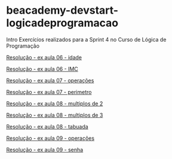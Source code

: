 # beacademy-devstart-logicadeprogramacao

Intro
Exercícios realizados para a Sprint 4 no Curso de Lógica de Programação

[Resolução - ex aula 06 - idade](./resolvidos/06-IDADE.ALG)

[Resolução - ex aula 06 - IMC](./resolvidos/06-IMC.ALG)

[Resolução - ex aula 07 - operações](./resolvidos/07-OPERACOES.ALG)

[Resolução - ex aula 07 - perimetro](./resolvidos/07-PERIMETRO.ALG)

[Resolução - ex aula 08 - multiplos de 2](./resolvidos/08-MULTIPLOS%20DE%202.ALG)

[Resolução - ex aula 08 - multiplos de 3](./resolvidos/08-MULTIPLOS%20DE%203.ALG)

[Resolução - ex aula 08 - tabuada](./resolvidos/08-TABUADA.ALG)

[Resolução - ex aula 09 - operações](./resolvidos/09-OPERACOES.ALG)

[Resolução - ex aula 09 - senha](./resolvidos/09-SENHA.ALG)
